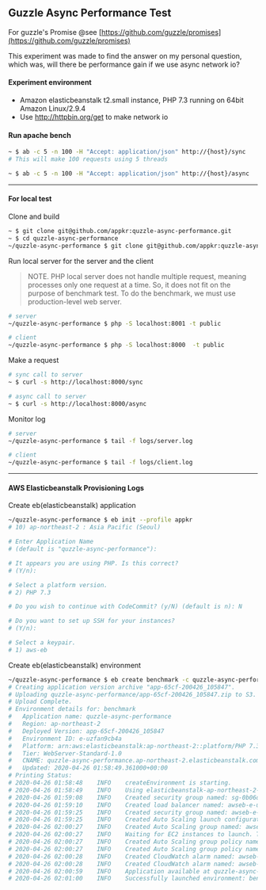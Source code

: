 ## Guzzle Async Performance Test

For guzzle's Promise @see [https://github.com/guzzle/promises](https://github.com/guzzle/promises)

This experiment was made to find the answer on my personal question, which was, will there be performance gain if we use async network io?

#### Experiment environment
- Amazon elasticbeanstalk t2.small instance, PHP 7.3 running on 64bit Amazon Linux/2.9.4
- Use http://httpbin.org/get to make network io

#### Run apache bench
```bash
~ $ ab -c 5 -n 100 -H "Accept: application/json" http://{host}/sync
# This will make 100 requests using 5 threads

~ $ ab -c 5 -n 100 -H "Accept: application/json" http://{host}/async
```

---

#### For local test

Clone and build
```bash
~ $ git clone git@github.com/appkr:quzzle-async-performance.git
~ $ cd quzzle-async-performance
~/quzzle-async-performance $ git clone git@github.com/appkr:quzzle-async-performance.git 
```

Run local server for the server and the client
> NOTE. PHP local server does not handle multiple request, meaning processes only one request at a time.
> So, it does not fit on the purpose of benchmark test. To do the benchmark, we must use production-level web server.
```bash
# server
~/quzzle-async-performance $ php -S localhost:8001 -t public

# client
~/quzzle-async-performance $ php -S localhost:8000  -t public
```

Make a request
```bash
# sync call to server
~ $ curl -s http://localhost:8000/sync

# async call to server
~ $ curl -s http://localhost:8000/async
```

Monitor log
```bash
# server
~/quzzle-async-performance $ tail -f logs/server.log

# client
~/quzzle-async-performance $ tail -f logs/client.log
```

---

#### AWS Elasticbeanstalk Provisioning Logs

Create eb(elasticbeanstalk) application
```bash
~/quzzle-async-performance $ eb init --profile appkr
# 10) ap-northeast-2 : Asia Pacific (Seoul)

# Enter Application Name
# (default is "quzzle-async-performance"):

# It appears you are using PHP. Is this correct?
# (Y/n):

# Select a platform version.
# 2) PHP 7.3

# Do you wish to continue with CodeCommit? (y/N) (default is n): N

# Do you want to set up SSH for your instances?
# (Y/n):

# Select a keypair.
# 1) aws-eb
```

Create eb(elasticbeanstalk) environment
```bash
~/quzzle-async-performance $ eb create benchmark -c quzzle-async-performance -i t2.small --envvars SERVER_URI=http://httpbin.org/get --profile appkr --region ap-northeast-2
# Creating application version archive "app-65cf-200426_105847".
# Uploading quzzle-async-performance/app-65cf-200426_105847.zip to S3. This may take a while.
# Upload Complete.
# Environment details for: benchmark
#   Application name: quzzle-async-performance
#   Region: ap-northeast-2
#   Deployed Version: app-65cf-200426_105847
#   Environment ID: e-uzfan9cb4a
#   Platform: arn:aws:elasticbeanstalk:ap-northeast-2::platform/PHP 7.3 running on 64bit Amazon Linux/2.9.4
#   Tier: WebServer-Standard-1.0
#   CNAME: quzzle-async-performance.ap-northeast-2.elasticbeanstalk.com
#   Updated: 2020-04-26 01:58:49.361000+00:00
# Printing Status:
# 2020-04-26 01:58:48    INFO    createEnvironment is starting.
# 2020-04-26 01:58:49    INFO    Using elasticbeanstalk-ap-northeast-2-628988759087 as Amazon S3 storage bucket for environment data.
# 2020-04-26 01:59:08    INFO    Created security group named: sg-0b06d7c51bff42e54
# 2020-04-26 01:59:10    INFO    Created load balancer named: awseb-e-u-AWSEBLoa-BKFL3XYL0Z2T
# 2020-04-26 01:59:25    INFO    Created security group named: awseb-e-uzfan9cb4a-stack-AWSEBSecurityGroup-161HNNCY6AHI3
# 2020-04-26 01:59:25    INFO    Created Auto Scaling launch configuration named: awseb-e-uzfan9cb4a-stack-AWSEBAutoScalingLaunchConfiguration-ICF5JCKMF71H
# 2020-04-26 02:00:27    INFO    Created Auto Scaling group named: awseb-e-uzfan9cb4a-stack-AWSEBAutoScalingGroup-O6FEUW3O1T0X
# 2020-04-26 02:00:27    INFO    Waiting for EC2 instances to launch. This may take a few minutes.
# 2020-04-26 02:00:27    INFO    Created Auto Scaling group policy named: arn:aws:autoscaling:ap-northeast-2:628988759087:scalingPolicy:e46a5851-fa37-46ae-bd35-0ddc9f11ad75:autoScalingGroupName/awseb-e-uzfan9cb4a-stack-AWSEBAutoScalingGroup-O6FEUW3O1T0X:policyName/awseb-e-uzfan9cb4a-stack-AWSEBAutoScalingScaleDownPolicy-1RCT7YQECGWW0
# 2020-04-26 02:00:27    INFO    Created Auto Scaling group policy named: arn:aws:autoscaling:ap-northeast-2:628988759087:scalingPolicy:5e95b072-5c6d-4063-8973-622f6f4e70e2:autoScalingGroupName/awseb-e-uzfan9cb4a-stack-AWSEBAutoScalingGroup-O6FEUW3O1T0X:policyName/awseb-e-uzfan9cb4a-stack-AWSEBAutoScalingScaleUpPolicy-1AFRE9R89DSNE
# 2020-04-26 02:00:28    INFO    Created CloudWatch alarm named: awseb-e-uzfan9cb4a-stack-AWSEBCloudwatchAlarmHigh-7LSRCD6OU5OT
# 2020-04-26 02:00:28    INFO    Created CloudWatch alarm named: awseb-e-uzfan9cb4a-stack-AWSEBCloudwatchAlarmLow-1UB1UNQAXQPO
# 2020-04-26 02:00:59    INFO    Application available at quzzle-async-performance.ap-northeast-2.elasticbeanstalk.com.
# 2020-04-26 02:01:00    INFO    Successfully launched environment: benchmark
```


